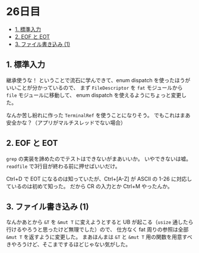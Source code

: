 # 26日目

<!-- mtoc-start -->

- [1. 標準入力](#1-標準入力)
- [2. EOF と EOT](#2-eof-と-eot)
- [3. ファイル書き込み (1)](#3-ファイル書き込み-1)

<!-- mtoc-end -->

## 1. 標準入力

継承使うな！
ということで流石に学んできて、enum dispatch を使ったほうがいいことが分かっているので、
まず `FileDescriptor` を `fat` モジュールから `file` モジュールに移動して、
enum dispatch を使えるようにちょっと変更した。

なんか苦し紛れに作った `TerminalRef` を使うことになりそう。
でもこれはまあ安全かな？（アプリがマルチスレッドでない場合）

## 2. EOF と EOT

`grep` の実装を諦めたのでテストはできないがまあいいか。
いやできないは嘘。
`readfile` で3行目が終わる前に押せばいいだけ。

Ctrl+D で EOT になるのは知っていたが、Ctrl+\[A-Z\] が ASCII の 1-26 に対応しているのは初めて知った。
だから CR の入力とか Ctrl+M やったんか。

## 3. ファイル書き込み (1)

なんかあとから `&T` を `&mut T` に変えようとすると
UB が起こる（`usize` 通したら行けるやろうと思ったけど無理でした）ので、
仕方なく fat 周りの参照は全部 `&mut T` を返すように変更した。
まあほんまは `&T` と `&mut T` 用の関数を用意すべきやろうけど、そこまでするほどじゃない気がした。
